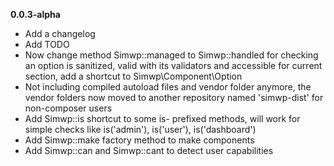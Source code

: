 **0.0.3-alpha**
- Add a changelog
- Add TODO
- Now change method Simwp::managed to Simwp::handled for checking an option is sanitized, valid with its validators and accessible for current section, add a shortcut to Simwp\\Component\\Option
- Not including compiled autoload files and vendor folder anymore, the vendor folders now moved to another repository named 'simwp-dist' for non-composer users
- Add Simwp::is shortcut to some is- prefixed methods, will work for simple checks like is('admin'), is('user'), is('dashboard')
- Add Simwp::make factory method to make components
- Add Simwp::can and Simwp::cant to detect user capabilities
